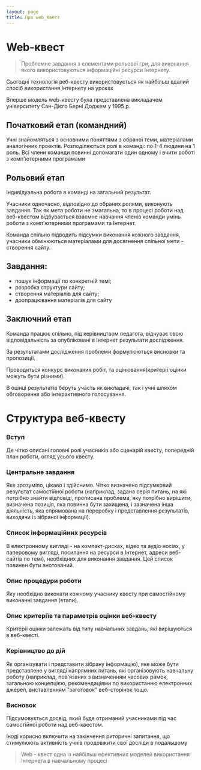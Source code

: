 ```yaml
---
layout: page
title: Про web_Kвест
---
```


# Web-квест

> Проблемне завдання з елементами рольової гри, для виконання якого використовуються інформаційні ресурси Інтернету.  

Сьогодні технологія веб-квесту використовується як найбільш вдалий спосіб використання Інтернету на уроках

Вперше модель web-квесту була представлена викладачем університету Сан-Дієго Берні Доджем у 1995 р.

##	Початковий етап	(командний)

Учні знайомляться з основними поняттями з обраної теми, матеріалами аналогічних проектів. Розподіляються ролі в команді: по 1-4 людини на 1 роль. Всі члени команди повинні допомагати один одному і вчити роботі з комп'ютерними програмами

## Рольовий етап

Індивідуальна робота в команді на загальний результат.

Учасники одночасно, відповідно до обраних ролями, виконують завдання. Так як мета роботи не змагальна, то в процесі роботи над веб-квестом відбувається взаємне навчання членів команди умінь роботи з комп'ютерними програмами та Інтернет.

Команда спільно підводить підсумки виконання кожного завдання, учасники обмінюються матеріалами для досягнення спільної мети - створення сайту.

## Завдання:

 * пошук інформації по конкретній темі;
 * розробка структури сайту;
 * створення матеріалів для сайту;
 * доопрацювання матеріалів для сайту

## Заключний етап

Команда працює спільно, під керівництвом педагога, відчуває свою відповідальність за опубліковані в Інтернет результати дослідження.

За результатами дослідження проблеми формулюються висновки та пропозиції.

Проводиться конкурс виконаних робіт, та оцінювання(критерії оцінки можуть бути різними).

В оцінці результатів беруть участь як викладачі, так і учні шляхом обговорення або інтерактивного голосування.

#	Структура веб-квесту

###	Вступ

Де чітко описані головні ролі учасників або сценарій квесту, попередній план роботи, огляд усього квесту.

###	Центральне завдання

Яке зрозуміло, цікаво і здійснимо. Чітко визначено підсумковий результат самостійної роботи (наприклад, задана серія питань, на які потрібно знайти відповіді, прописана проблема, яку потрібно вирішити, визначена позиція, яка повинна бути захищена, і зазначена інша діяльність, яка спрямована на переробку і представлення результатів, виходячи із зібраної інформації).

###	Список інформаційних ресурсів

В електронному вигляді - на компакт-дисках, відео та аудіо носіях, у паперовому вигляді, посилання на ресурси в Інтернет, адреси веб-сайтів по темі), необхідних для виконання завдання. Цей список повинен бути анотований.

###	Опис процедури роботи

Яку необхідно виконати кожному учаснику квесту при самостійному виконанні завдання (етапи).

###	Опис критеріїв та параметрів оцінки веб-квесту

Критерії оцінки залежать від типу навчальних завдань, які вирішуються в веб-квесті.

###	Керівництво до дій

Як організувати і представити зібрану інформацію), яке може бути представлене у вигляді напрямних питань, які організовують навчальну роботу (наприклад, пов'язаних з визначенням часових рамок, загальною концепцією, рекомендаціями по використанню електронних джерел, виставленням "заготовок" веб-сторінок тощо.

###	Висновок

Підсумовується досвід, який буде отриманий учасниками під час самостійної роботи над веб-квестом.

Іноді корисно включити на закінчення риторичні запитання, що стимулюють активність учнів продовжити свої досліди в подальшому

> Web - квест одна із найбільш ефективних моделей використання Інтернета в навчальному процесі
